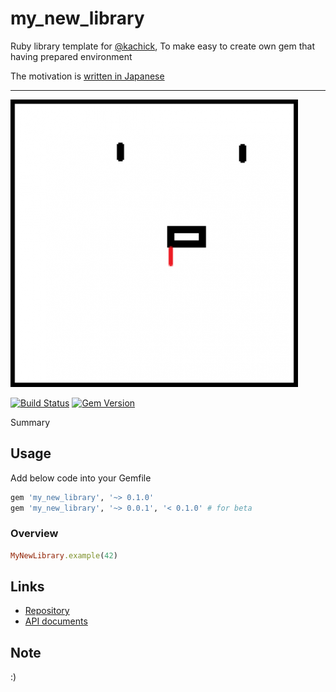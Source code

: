 # my_new_library

Ruby library template for [@kachick](https://github.com/kachick), To make easy to create own gem that having prepared environment

The motivation is [written in Japanese](https://github.com/kachick/times_kachick/issues/75)

---

![logo](./logo.png)

[![Build Status](https://github.com/kachick/my_new_library/actions/workflows/test_behaviors.yml/badge.svg?branch=main)](https://github.com/kachick/my_new_library/actions/workflows/test_behaviors.yml/?branch=main)
[![Gem Version](https://badge.fury.io/rb/my_new_library.svg)](https://badge.fury.io/rb/my_new_library)

Summary

## Usage

Add below code into your Gemfile

```ruby
gem 'my_new_library', '~> 0.1.0'
gem 'my_new_library', '~> 0.0.1', '< 0.1.0' # for beta
```

### Overview

```ruby
MyNewLibrary.example(42)
```

## Links

* [Repository](https://github.com/kachick/my_new_library)
* [API documents](https://kachick.github.io/my_new_library/)

## Note

:)
